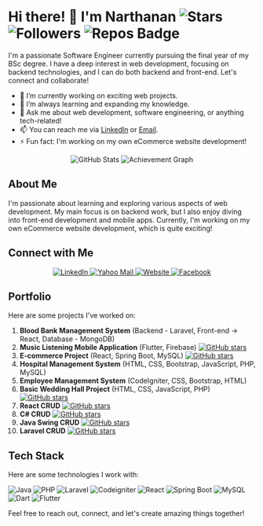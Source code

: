 # Hi there! 👋 I'm Narthanan ![Stars](https://img.shields.io/github/stars/Nathu03?color=success&style=for-the-badge) ![Followers](https://img.shields.io/github/followers/Nathu03?style=for-the-badge&color=success) ![Repos Badge](https://img.shields.io/badge/Repositories-10-brightgreen)

<!-- ![Cover](https://via.placeholder.com/800x200)  Replace with your cover image URL -->

I'm a passionate Software Engineer currently pursuing the final year of my BSc degree. I have a deep interest in web development, focusing on backend technologies, and I can do both backend and front-end. Let's connect and collaborate!

- 🔭 I’m currently working on exciting web projects.
- 🌱 I’m always learning and expanding my knowledge.
- 💬 Ask me about web development, software engineering, or anything tech-related!
- 📫 You can reach me via [LinkedIn](https://www.linkedin.com/in/narthanan-38b22318) or [Email](mailto:narthanan.s@yahoo.com).
- ⚡ Fun fact: I'm working on my own eCommerce website development!

<div align="center">
  <img src="https://github-readme-stats.vercel.app/api/top-langs/?username=Nathu03&layout=compact" alt="GitHub Stats">
  <img src="https://achievement-api.herokuapp.com/v1/achievements?username=Nathu03&theme=dark" alt="Achievement Graph">
</div>


## About Me

I'm passionate about learning and exploring various aspects of web development. My main focus is on backend work, but I also enjoy diving into front-end development and mobile apps. Currently, I'm working on my own eCommerce website development, which is quite exciting!

## Connect with Me

<div align="center">
  <a href="https://www.linkedin.com/in/narthanan-38b22318">
    <img src="https://img.shields.io/badge/LinkedIn-dodgerblue?style=for-the-badge&logo=linkedin&logoColor=white" alt="LinkedIn" />
  </a>
  <a href="mailto:narthanan.s@yahoo.com">
    <img src="https://img.shields.io/badge/Yahoo%20Mail-purple?style=for-the-badge&logo=yahoo&logoColor=white" alt="Yahoo Mail" />
  </a>
  <a href="#">
    <img src="https://img.shields.io/badge/Website-darkgreen?style=for-the-badge&logo=firefox&logoColor=white" alt="Website" />
  </a>
  <a href="https://www.facebook.com/narththanan.sivarajah/">
    <img src="https://img.shields.io/badge/Facebook-blue?style=for-the-badge&logo=Facebook&logoColor=white" alt="Facebook" />
  </a>
</div>

## Portfolio

Here are some projects I've worked on:

1. **Blood Bank Management System** (Backend - Laravel, Front-end -> React, Database - MongoDB)
2. **Music Listening Mobile Application** (Flutter, Firebase) [![GitHub stars](https://img.shields.io/github/stars/Nathu03/TOX_Plays?color=brightgreen&logo=github&logoColor=white)](https://github.com/Nathu03/React_crud)
3. **E-commerce Project** (React, Spring Boot, MySQL) [![GitHub stars](https://img.shields.io/github/stars/Nathu03/ecom_admin?color=brightgreen&logo=github&logoColor=white)](https://github.com/Nathu03/ecom_admin)
4. **Hospital Management System** (HTML, CSS, Bootstrap, JavaScript, PHP, MySQL)
5. **Employee Management System** (CodeIgniter, CSS, Bootstrap, HTML)
6. **Basic Wedding Hall Project** (HTML, CSS, JavaScript, PHP) [![GitHub stars](https://img.shields.io/github/stars/Nathu03/AVG_Wedding_Hall?color=brightgreen&logo=github&logoColor=white)](https://github.com/Nathu03/AVG_Wedding_Hall)
7. **React CRUD** [![GitHub stars](https://img.shields.io/github/stars/Nathu03/React_crud?color=brightgreen&logo=github&logoColor=white)](https://github.com/Nathu03/React_crud)
10. **C# CRUD**  [![GitHub stars](https://img.shields.io/github/stars/Nathu03/C#_CRUD?color=brightgreen&logo=github&logoColor=white)](https://github.com/Nathu03/C#_CRUD)
8. **Java Swing CRUD** [![GitHub stars](https://img.shields.io/github/stars/Nathu03/Java-Swing-CRUD?color=brightgreen&logo=github&logoColor=white)](https://github.com/Nathu03/Java-Swing-CRUD)
9. **Laravel CRUD**  [![GitHub stars](https://img.shields.io/github/stars/Nathu03/Laravel-10_CRUD_MySQL?color=brightgreen&logo=github&logoColor=white)](https://github.com/Nathu03/Laravel-10_CRUD_MySQL)

## Tech Stack

Here are some technologies I work with:

![Java](https://img.shields.io/badge/Java-orange?logo=java&logoColor=white)
![PHP](https://img.shields.io/badge/PHP-steelblue?logo=php&logoColor=white)
![Laravel](https://img.shields.io/badge/Laravel-red?logo=laravel&logoColor=white)
![Codeigniter](https://img.shields.io/badge/Codeigniter-purple?logo=codeigniter&logoColor=white)
![React](https://img.shields.io/badge/React-blue?logo=react&logoColor=white)
![Spring Boot](https://img.shields.io/badge/Spring%20Boot-green?logo=spring&logoColor=white)
![MySQL](https://img.shields.io/badge/MySQL-orange?logo=mysql&logoColor=white)
![Dart](https://img.shields.io/badge/Dart-01589B?logo=dart&logoColor=white)
![Flutter](https://img.shields.io/badge/Flutter-02569B?logo=flutter&logoColor=white)


Feel free to reach out, connect, and let's create amazing things together!
